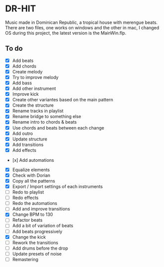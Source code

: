 # DR-HIT
Music made in Dominican Republic, a tropical house with merengue beats.
There are two files, one works on windows and the other in mac, I changed OS during this project, the latest version is the MainWin.flp.

## To do

- [x] Add beats
- [x] Add chords
- [x] Create melody
- [x] Try to improve melody
- [x] Add bass
- [x] Add other instrument
- [x] Improve kick
- [x] Create other variantes based on the main pattern
- [x] Create the structure
- [x] Rename tracks in playlist
- [x] Rename bridge to something else
- [x] Rename intro to chords & beats
- [x] Use chords and beats between each change
- [x] Add outro 
- [x] Update structure
- [x] Add transitions
- [x] Add effects
- [x] Add automations
- [x] Equalize elements
- [x] Check with Dorian
- [x] Copy all the patterns
- [x] Export / Import settings of each instruments
- [ ] Redo to playlist 
- [ ] Redo effects
- [ ] Redo the automations
- [ ] Add and improve transitions
- [x] Change BPM to 130
- [ ] Refactor beats
- [ ] Add a bit of variation of beats
- [ ] Add beats progressively
- [x] Change the kick
- [ ] Rework the transitions
- [ ] Add drums before the drop
- [ ] Update presets of noise
- [ ] Remastering